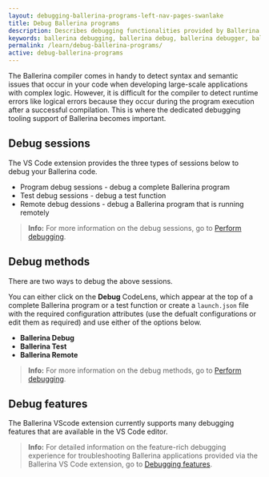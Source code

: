 ```yaml
---
layout: debugging-ballerina-programs-left-nav-pages-swanlake
title: Debug Ballerina programs
description: Describes debugging functionalities provided by Ballerina in Visual Studio Code.  
keywords: ballerina debugging, ballerina debug, ballerina debugger, ballerina vscode
permalink: /learn/debug-ballerina-programs/
active: debug-ballerina-programs
---
```


The Ballerina compiler comes in handy to detect syntax and semantic issues that occur in your code when developing large-scale applications with complex logic. However, it is difficult for the compiler to detect runtime errors like logical errors because they occur during the program execution after a successful compilation. This is where the dedicated debugging tooling support of Ballerina becomes important.

## Debug sessions

The VS Code extension provides the three types of sessions below to debug your Ballerina code.

- Program debug sessions - debug a complete Ballerina program
- Test debug sessions - debug a test function
- Remote debug dessions - debug a Ballerina program that is running remotely 

>**Info:** For more information on the debug sessions, go to <a href="https://wso2.com/ballerina/vscode/docs/debug-the-code/perform-debugging/" target="_blank">Perform debugging</a>.

## Debug methods

There are two ways to debug the above sessions. 

You can either click on the **Debug** CodeLens, which appear at the top of a complete Ballerina program or a test function or create a `launch.json` file with the required configuration attributes (use the defualt configurations or edit them as required) and use either of the options below.

- **Ballerina Debug**
- **Ballerina Test**
- **Ballerina Remote**  

>**Info:** For more information on the debug methods, go to <a href="https://wso2.com/ballerina/vscode/docs/debug-the-code/perform-debugging/" target="_blank">Perform debugging</a>.

## Debug features

The Ballerina VScode extension currently supports many debugging features that are available in the VS Code editor.

>**Info:** For detailed information on the feature-rich debugging experience for troubleshooting Ballerina applications provided via the Ballerina VS Code extension, go to <a href="https://wso2.com/ballerina/vscode/docs/debug-the-code/debugging-features" target="_blank">Debugging features</a>.
